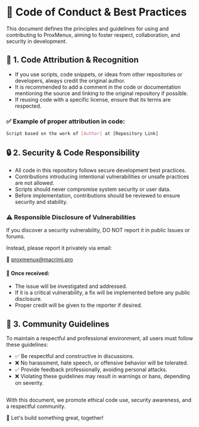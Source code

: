 # 📝 Code of Conduct & Best Practices

This document defines the principles and guidelines for using and contributing to ProxMenux, aiming to foster respect, collaboration, and security in development.

## 📌 1. Code Attribution & Recognition

- If you use scripts, code snippets, or ideas from other repositories or developers, always credit the original author.
- It is recommended to add a comment in the code or documentation mentioning the source and linking to the original repository if possible.
- If reusing code with a specific license, ensure that its terms are respected.

### ✅ Example of proper attribution in code:

```bash
Script based on the work of [Author] at [Repository Link]
```


## 🔒 2. Security & Code Responsibility

- All code in this repository follows secure development best practices.
- Contributions introducing intentional vulnerabilities or unsafe practices are not allowed.
- Scripts should never compromise system security or user data.
- Before implementation, contributions should be reviewed to ensure security and stability.

### ⚠️ Responsible Disclosure of Vulnerabilities

If you discover a security vulnerability, DO NOT report it in public Issues or forums.

Instead, please report it privately via email:

📧 proxmenux@macrimi.pro

#### 🔹 Once received:

- The issue will be investigated and addressed.
- If it is a critical vulnerability, a fix will be implemented before any public disclosure.
- Proper credit will be given to the reporter if desired.

## 🤝 3. Community Guidelines

To maintain a respectful and professional environment, all users must follow these guidelines:

- ✅ Be respectful and constructive in discussions.
- ❌ No harassment, hate speech, or offensive behavior will be tolerated.
- ✅ Provide feedback professionally, avoiding personal attacks.
- ❌ Violating these guidelines may result in warnings or bans, depending on severity.


##

With this document, we promote ethical code use, security awareness, and a respectful community.

📢 Let's build something great, together!

##